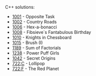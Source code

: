 C++ solutions:

- [1001](1001/solution.cpp) - Opposite Task
- [1002](1002/solution.cpp) - Country Roads
- [1006](1006/solution.cpp) - Hex-a-bonacci
- [1008](1008/solution.spp) - Fibsieve`s Fantabulous Birthday
- [1010](1010/solution.cpp) - Knights in Chessboard
- [1015](1015/solution.cpp) - Brush (I)
- [1189](1189/solution.cpp) - Sum of Factorials
- [1238](1238/solution.cpp) - Power Puff Girls
- [1042](1042/solution.cpp) - Secret Origins
- [722:C](_contest-722/c.cpp) - Lollipop
- [722:F](_contest-722/f.cpp) - The Red Planet
